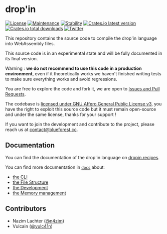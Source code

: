 # drop'in

[![License](https://img.shields.io/github/license/blue-forest/dropin)](./COPYING)
[![Maintenance](https://img.shields.io/badge/maintained-yes-green.svg)](#)
[![Stability](https://img.shields.io/badge/stable-no-red.svg)](#)
[![Crates.io latest version](https://img.shields.io/crates/v/dropin)](https://crates.io/crates/dropin/versions)
[![Crates.io total downloads](https://img.shields.io/crates/d/dropin)](https://crates.io/crates/dropin)
[![Twitter](https://img.shields.io/twitter/follow/dropin_cloud?label=%40dropin_cloud)](https://twitter.com/dropin_cloud)

This repository contains the source code to compile the drop'in language into WebAssembly files.

This source code is in an experimental state and will be fully documented in its final version.

Warning : **we do not recommend to use this code in a production environment**, even if it theoretically works we haven't finished writing tests to make sure everything works and avoid regressions.

You are free to explore the code and fork it, we are open to [Issues and Pull Requests](https://github.com/blue-forest/contributing).

The codebase is [licensed under GNU Affero General Public License v3](./COPYING), you have the right to exploit this source code but it must remain open-source and under the same license, thanks for your support !

If you want to join the development and contribute to the project, please reach us at contact@blueforest.cc.


## Documentation
You can find the documentation of the drop'in language on [dropin.recipes](https://dropin.recipes).

You can find more documentation in [`docs`](./docs) about:
 - [the CLI](etc/docs/CLI.md)
 - [the File Structure](etc/docs/Structure.md)
 - [the Development](etc/docs/Development.md)
 - [the Memory management](etc/docs/memory.md)


## Contributors
- Nazim Lachter ([@n4zim](https://github.com/n4zim))
- Vulcain ([@vulc41n](https://github.com/vulc41n))
